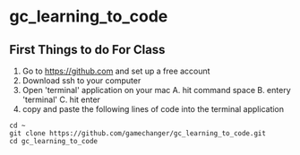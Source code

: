 # gc_learning_to_code
## First Things to do For Class
1. Go to https://github.com and set up a free account
2. Download ssh to your computer
3. Open 'terminal' application on your mac
    A. hit command space
    B. entery 'terminal'
    C. hit enter
4. copy and paste the following lines of code into the terminal application
```
cd ~
git clone https://github.com/gamechanger/gc_learning_to_code.git
cd gc_learning_to_code
```
